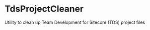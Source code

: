 TdsProjectCleaner
=================

Utility to clean up Team Development for Sitecore (TDS) project files
